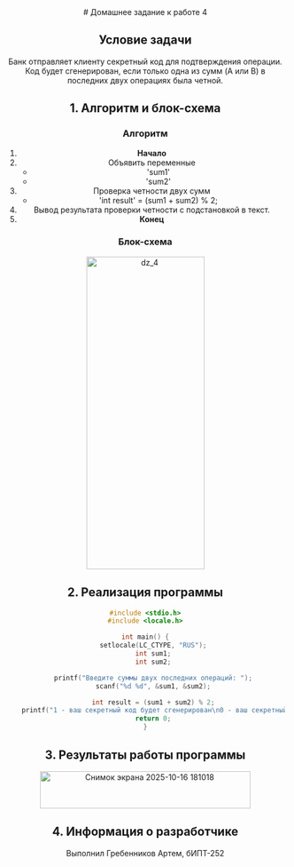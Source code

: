 <div align="center">
# Домашнее задание к работе 4


## Условие задачи

Банк отправляет клиенту секретный код для подтверждения операции. Код будет сгенерирован, если только одна из сумм (A или B) в последних двух операциях была четной.

## 1. Алгоритм и блок-схема

### Алгоритм
1. **Начало**
2. Объявить переменные
   - 'sum1'
   - 'sum2'
3. Проверка четности двух сумм
   - 'int result' = (sum1 + sum2) % 2;
4. Вывод результата проверки четности с подстановкой в текст.
5. **Конец**

### Блок-схема

<img width="213" height="563" alt="dz_4" src="https://github.com/user-attachments/assets/82149c92-00ce-4140-a9e7-f4c98b9e2fd3" />

## 2. Реализация программы

```c
#include <stdio.h>
#include <locale.h>

int main() {
    setlocale(LC_CTYPE, "RUS");
    int sum1;
    int sum2;

    printf("Введите суммы двух последних операций: ");
    scanf("%d %d", &sum1, &sum2);

    int result = (sum1 + sum2) % 2;
    printf("1 - ваш секретный код будет сгенерирован\n0 - ваш секретный код не будет сгенерирован\nВаш результат: %d", result);
    return 0;
}
```
## 3. Результаты работы программы

<img width="380" height="67" alt="Снимок экрана 2025-10-16 181018" src="https://github.com/user-attachments/assets/e64dee88-c64a-4f5d-b785-f1971800f657" />


## 4. Информация о разработчике

Выполнил Гребенников Артем, бИПТ-252


